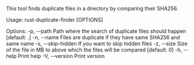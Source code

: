 This tool finds duplicate files in a directory by comparing their SHA256.

Usage: rust-duplicate-finder [OPTIONS]

Options:
  -p, --path <PATH>  Path where the search of duplicate files should happen [default: .]
  -n, --name         Files are duplicate if they have same SHA256 and same name
  -s, --skip-hidden  If you want to skip hidden files
  -z, --size <SIZE>  Size of the file in MB to above which the files will be compared [default: 0]
  -h, --help         Print help
  -V, --version      Print version
